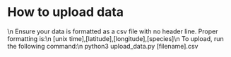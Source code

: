 <h1>How to upload data</h1>\n
Ensure your data is formatted as a csv file with no header line. Proper formatting is:\n
[unix time],[latitude],[longitude],[species]\n
To upload, run the following command:\n
python3 upload_data.py [filename].csv
